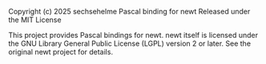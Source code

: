 Copyright (c) 2025 sechsehelme
Pascal binding for newt
Released under the MIT License

This project provides Pascal bindings for newt.
newt itself is licensed under the GNU Library General Public License (LGPL) version 2 or later.
See the original newt project for details.
